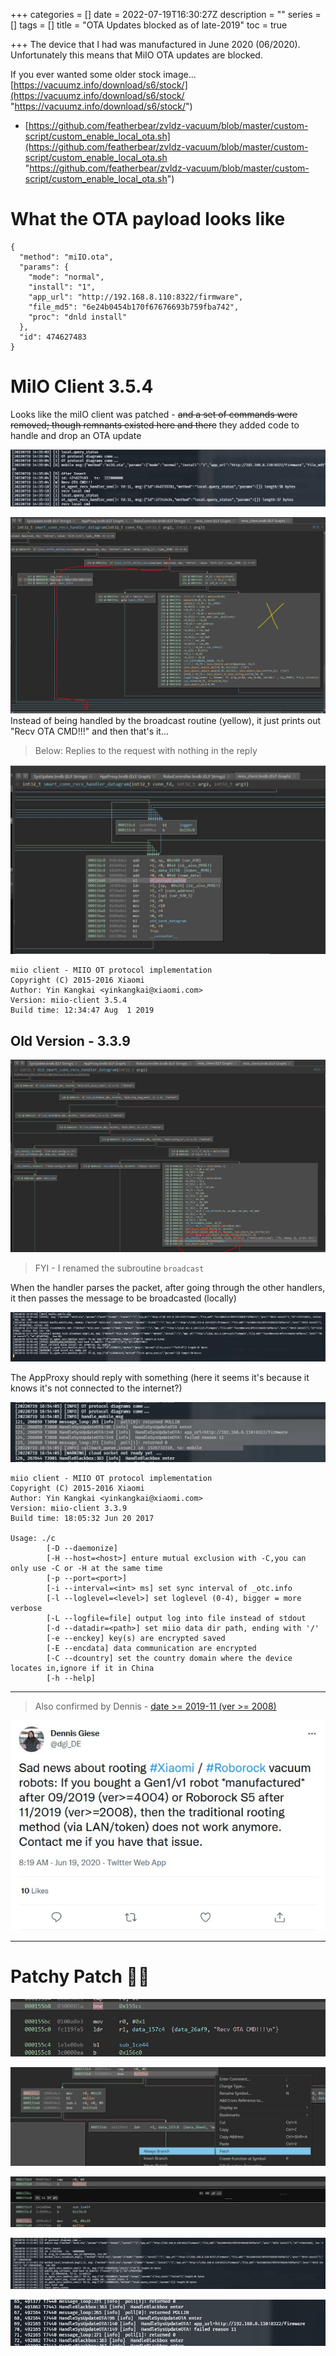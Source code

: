 +++
categories = []
date = 2022-07-19T16:30:27Z
description = ""
series = []
tags = []
title = "OTA Updates blocked as of late-2019"
toc = true

+++
The device that I had was manufactured in June 2020 (06/2020).  
Unfortunately this means that MiIO OTA updates are blocked.

If you ever wanted some older stock image... [https://vacuumz.info/download/s6/stock/](https://vacuumz.info/download/s6/stock/ "https://vacuumz.info/download/s6/stock/")

* [https://github.com/featherbear/zvldz-vacuum/blob/master/custom-script/custom_enable_local_ota.sh](https://github.com/featherbear/zvldz-vacuum/blob/master/custom-script/custom_enable_local_ota.sh "https://github.com/featherbear/zvldz-vacuum/blob/master/custom-script/custom_enable_local_ota.sh")

# What the OTA payload looks like

```
{
  "method": "miIO.ota",
  "params": {
    "mode": "normal",
    "install": "1",
    "app_url": "http://192.168.8.110:8322/firmware",
    "file_md5": "6e24b0454b170f67676693b759fba742",
    "proc": "dnld install"
  },
  "id": 474627483
}
```

# MiIO Client 3.5.4

Looks like the miIO client was patched - <s>and a set of commands were removed; though remnants existed here and there</s> they added code to handle and drop an OTA update

![](/uploads/20220719-snipaste_2022-07-20_03-23-53.jpg)

![](/uploads/20220719-snipaste_2022-07-20_03-11-19.png)  
Instead of being handled by the broadcast routine (yellow), it just prints out "Recv OTA CMD!!!" and then that's it...

> Below: Replies to the request with nothing in the reply

![](/uploads/20220719-snipaste_2022-07-20_02-33-16.jpg)

    miio client - MIIO OT protocol implementation
    Copyright (C) 2015-2016 Xiaomi
    Author: Yin Kangkai <yinkangkai@xiaomi.com>
    Version: miio-client 3.5.4
    Build time: 12:34:47 Aug  1 2019

## Old Version - 3.3.9

![](/uploads/20220719-snipaste_2022-07-20_03-04-38.png)

> FYI - I renamed the subroutine `broadcast`

When the handler parses the packet, after going through the other handlers, it then passes the message to be broadcasted (locally)

![](/uploads/20220719-snipaste_2022-07-20_02-55-45.jpg)

The AppProxy should reply with something (here it seems it's because it knows it's not connected to the internet?)

![](/uploads/20220719-snipaste_2022-07-20_02-54-06.jpg)

    miio client - MIIO OT protocol implementation
    Copyright (C) 2015-2016 Xiaomi
    Author: Yin Kangkai <yinkangkai@xiaomi.com>
    Version: miio-client 3.3.9
    Build time: 18:05:32 Jun 20 2017
    
    Usage: ./c
            [-D --daemonize]
            [-H --host=<host>] enture mutual exclusion with -C,you can only use -C or -H at the same time
            [-p --port=<port>]
            [-i --interval=<int> ms] set sync interval of _otc.info
            [-l --loglevel=<level>] set loglevel (0-4), bigger = more verbose
            [-L --logfile=file] output log into file instead of stdout
            [-d --datadir=<path>] set miio data dir path, ending with '/'
            [-e --enckey] key(s) are encrypted saved
            [-E --encdata] data communication are encrypted
            [-C --dcountry] set the country domain where the device locates in,ignore if it in China
            [-h --help]

***

> Also confirmed by Dennis - [date >= 2019-11 (ver >= 2008)](https://twitter.com/dgi_DE/status/1273742178783805441)

![](/uploads/20220719-snipaste_2022-07-20_02-31-53.jpg)

***

# Patchy Patch 🤷‍♂️

![](/uploads/20220719-snipaste_2022-07-20_03-17-39.jpg)

![](/uploads/20220719-snipaste_2022-07-20_03-19-53.jpg)

![](/uploads/20220719-snipaste_2022-07-20_03-18-51.jpg)

![](/uploads/20220719-snipaste_2022-07-20_03-21-11.jpg)

![](/uploads/20220719-snipaste_2022-07-20_03-22-25.jpg)